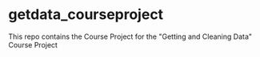 # getdata_courseproject
This repo contains the Course Project for the "Getting and Cleaning Data" Course Project
